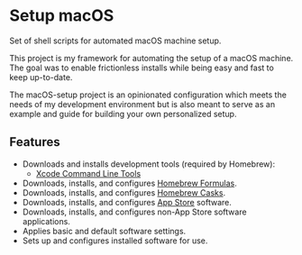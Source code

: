 # Setup macOS

Set of shell scripts for automated macOS machine setup.

This project is my framework for automating the setup of a macOS machine. The goal was to enable frictionless installs while being easy and fast to keep up-to-date.

The macOS-setup project is an opinionated configuration which meets the needs of my development environment but is also meant to serve as an example and guide for building your own personalized setup. 

## Features
- Downloads and installs development tools (required by Homebrew):
    - [Xcode Command Line Tools](https://developer.apple.com/xcode)
- Downloads, installs, and configures [Homebrew Formulas](http://brew.sh).
- Downloads, installs, and configures [Homebrew Casks](https://caskroom.github.io).
- Downloads, installs, and configures
  [App Store](http://www.apple.com/macosx/whats-new/app-store.html) software.
- Downloads, installs, and configures non-App Store software applications. 
- Applies basic and default software settings.
- Sets up and configures installed software for use.
